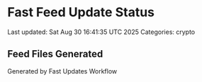 # Fast Feed Update Status
Last updated: Sat Aug 30 16:41:35 UTC 2025
Categories: crypto

## Feed Files Generated

Generated by Fast Updates Workflow
